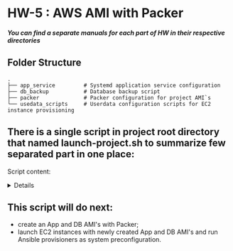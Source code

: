 # HW-5 : AWS AMI with Packer

***You can find a separate manuals for each part of HW in their respective directories***

## Folder Structure

```
.
├── app_service         # Systemd application service configuration
├── db_backup           # Database backup script
├── packer              # Packer configuration for project AMI`s
└── usedata_scripts     # Userdata configuration scripts for EC2 instance provisioning
```

## There is a single script in project root directory that named **launch-project.sh** to summarize few separated part in one place:
Script content:

<details>

```bash
#!/bin/sh
# Build AMI's using Packer:
# APP
packer build -var-file=variables.pkr.hcl app.pkr.hcl | sudo tee app_ami_output.txt
$APP_AMI_ID=$(tail -2 app_ami_output.txt | head -2 | awk 'match($0, /ami-.*/) { print substr($0, RSTART, RLENGTH) }')
# DB
packer build -var-file=variables.pkr.hcl db.pkr.hcl | sudo tee db_ami_output.txt
$DB_AMI_ID=$(tail -2 db_ami_output.txt | head -2 | awk 'match($0, /ami-.*/) { print substr($0, RSTART, RLENGTH) }')

# Launch EC2 instances using AMI's from previous step:
# APP
$APP_INSTANCE_ID=$(aws ec2 run-instances \
    --image-id $APP_AMI_ID \
    --count 1 \
    --instance-type t3.micro \
    --key-name blackbird \
    --iam-instance-profile Name=EC2-SSM-Access-Role \
    --tag-specifications 'ResourceType=instance,Tags=[{Key=Name,Value=ec2-app}]' \
    --subnet-id subnet-0e5d7f6e8f682867c \
    --associate-public-ip-address \
    --user-data file:./userdata_scripts/app-configure.sh \
    --query 'Instances[0].InstanceId' \
    --output text)
aws ec2 create-tags --resources $APP_INSTANCE_ID --tags Key=Name,Value=HW8-APP
aws ec2 wait instance-running --instance-ids $APP_INSTANCE_ID
# DB
$DB_INSTANCE_ID=$(aws ec2 run-instances \
    --image-id $DB_AMI_ID \
    --count 1 \
    --instance-type t3.micro \
    --key-name blackbird \
    --iam-instance-profile Name=EC2-SSM-Access-Role \
    --tag-specifications 'ResourceType=instance,Tags=[{Key=Name,Value=ec2-db}]' \
    --subnet-id subnet-0e5d7f6e8f682867c \
    --associate-public-ip-address \
    --user-data file:./userdata_scripts/db-configure.sh \
    --query 'Instances[0].InstanceId' \
    --output text)
aws ec2 create-tags --resources $DB_INSTANCE_ID --tags Key=Name,Value=HW8-DB
aws ec2 wait instance-running --instance-ids $DB_INSTANCE_ID
```
</details>

## This script will do next:

- create an App and DB AMI's with Packer;
- launch EC2 instances with newly created App and DB AMI's and run Ansible provisioners as system preconfiguration.
